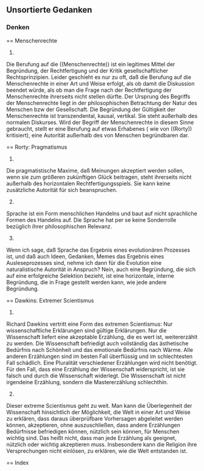 ## Unsortierte Gedanken

### Denken



== Menschenrechte

1.
Die Berufung auf die ((Menschenrechte)) ist ein legitimes Mittel der Begründung, der Rechtfertigung und der Kritik gesellschaftlicher Rechtsprinzipien. Leider geschieht es nur zu oft, daß die Berufung auf die Menschenrechte in einer Art und Weise erfolgt, als ob damit die Diskussion beendet würde, als ob man die Frage nach der Rechtfertigung der Menschenrechte ihrerseits nicht stellen dürfte. Der Ursprung des Begriffs der Menschenrechte liegt in der philosophischen Betrachtung der Natur des Menschen bzw der Gesellschaft. Die Begründung der Gültigkeit der Menschenrechte ist transzendental, kausal, vertikal. Sie steht außerhalb des normalen Diskurses. Wird der Begriff der Menschenrechte in diesem Sinne gebraucht, stellt er eine Berufung auf etwas Erhabenes ( wie von ((Rorty)) kritisiert), eine Autorität außerhalb des von Menschen begründbaren dar.

== Rorty: Pragmatismus

1.
Die pragmatistische Maxime, daß Meinungen akzeptiert werden sollen, wenn sie zum größeren zukünftigen Glück beitragen, steht ihrerseits nicht außerhalb des horizontalen Rechtfertigungsspiels. Sie kann keine zusätzliche Autorität für sich beanspruchen.

2.
Sprache ist ein Form menschlichen Handelns und baut auf nicht sprachliche Formen des Handelns auf. Die Sprache hat per se keine Sonderrolle bezüglich ihrer philosophischen Relevanz.

3.
Wenn ich sage, daß Sprache das Ergebnis eines evolutionären Prozesses ist, und daß auch Ideen, Gedanken, Memes das Ergebnis eines Ausleseprozesses sind, nehme ich dann für die Evolution eine naturalistische Autorität in Anspruch? Nein, auch eine Begründung, die sich auf eine erfolgreiche Selektion bezieht, ist eine horizontale, interne Begründung, die in Frage gestellt werden kann, wie jede andere Begründung.

== Dawkins: Extremer Scientismus

1.
Richard Dawkins vertritt eine Form des extremen Scientismus: Nur wissenschaftliche Erklärungen sind gültige Erklärungen. Nur die Wissenschaft liefert eine akzeptable Erzählung, die es wert ist, weitererzählt zu werden. Die Wissenschaft befriedigt auch vollständig das ästhetische Bedürfnis nach Schönheit und das emotionale Bedürfnis nach Wärme. Alle anderen Erzählungen sind im besten Fall überflüssig und im schlechtesten Fall schädlich. Eine Pluralität verschiedener Erzählungen wird nicht benötigt. Für den Fall, dass eine Erzählung der Wissenschaft widerspricht, ist sie falsch und durch die Wissenschaft widerlegt. Die Wissenschaft ist nicht irgendeine Erzählung, sondern die Mastererzählung schlechthin.

2.
Dieser extreme Scientismus geht zu weit. Man kann die Überlegenheit der Wissenschaft hinsichtlich der Möglichkeit, die Welt in einer Art und Weise zu erklären, dass daraus überprüfbare Vorhersagen abgeleitet werden können, akzeptieren, ohne auszuschließen, dass andere Erzählungen Bedürfnisse befriedigen können, nützlich sein können, für Menschen wichtig sind. Das heißt nicht, dass man jede Erzählung als geeignet, nützlich oder wichtig akzeptieren muss. Insbesondere kann die Religion ihre Versprechungen nicht einlösen, zu erklären, wie die Welt entstanden ist.



== Index